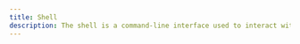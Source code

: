 ```yaml
---
title: Shell
description: The shell is a command-line interface used to interact with the operating system, allowing users to execute commands, run scripts, and manage system resources. It is an essential tool for developers and system administrators for automating tasks and managing environments. Explore various types of shells, such as Bash, Zsh, and PowerShell, and learn key commands and scripting techniques. Discover best practices for using the shell efficiently, including tips for scripting, automation, and customizing your shell environment.
---
```

